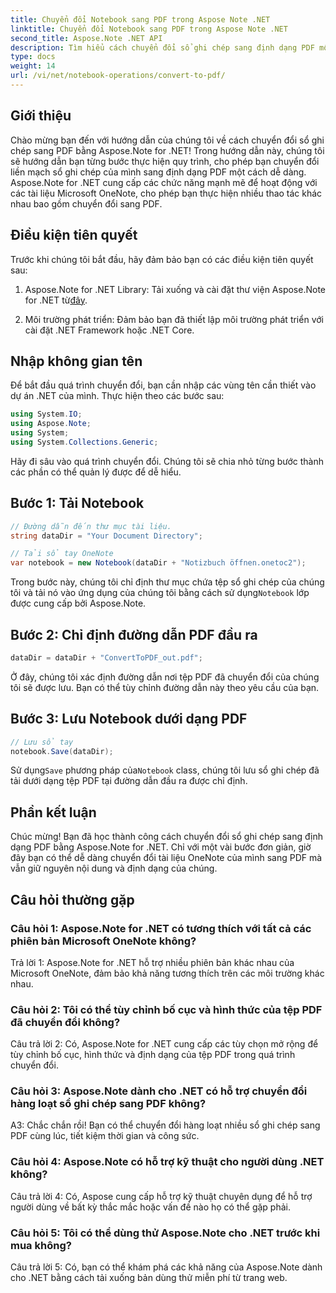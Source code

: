 ```yaml
---
title: Chuyển đổi Notebook sang PDF trong Aspose Note .NET
linktitle: Chuyển đổi Notebook sang PDF trong Aspose Note .NET
second_title: Aspose.Note .NET API
description: Tìm hiểu cách chuyển đổi sổ ghi chép sang định dạng PDF một cách dễ dàng bằng cách sử dụng Aspose.Note for .NET. Bảo toàn nội dung và định dạng một cách liền mạch.
type: docs
weight: 14
url: /vi/net/notebook-operations/convert-to-pdf/
---
```

## Giới thiệu

Chào mừng bạn đến với hướng dẫn của chúng tôi về cách chuyển đổi sổ ghi chép sang PDF bằng Aspose.Note for .NET! Trong hướng dẫn này, chúng tôi sẽ hướng dẫn bạn từng bước thực hiện quy trình, cho phép bạn chuyển đổi liền mạch sổ ghi chép của mình sang định dạng PDF một cách dễ dàng. Aspose.Note for .NET cung cấp các chức năng mạnh mẽ để hoạt động với các tài liệu Microsoft OneNote, cho phép bạn thực hiện nhiều thao tác khác nhau bao gồm chuyển đổi sang PDF.

## Điều kiện tiên quyết

Trước khi chúng tôi bắt đầu, hãy đảm bảo bạn có các điều kiện tiên quyết sau:

1.  Aspose.Note for .NET Library: Tải xuống và cài đặt thư viện Aspose.Note for .NET từ[đây](https://releases.aspose.com/note/net/).
   
2. Môi trường phát triển: Đảm bảo bạn đã thiết lập môi trường phát triển với cài đặt .NET Framework hoặc .NET Core.

## Nhập không gian tên

Để bắt đầu quá trình chuyển đổi, bạn cần nhập các vùng tên cần thiết vào dự án .NET của mình. Thực hiện theo các bước sau:

```csharp
using System.IO;
using Aspose.Note;
using System;
using System.Collections.Generic;
```

Hãy đi sâu vào quá trình chuyển đổi. Chúng tôi sẽ chia nhỏ từng bước thành các phần có thể quản lý được để dễ hiểu.

## Bước 1: Tải Notebook

```csharp
// Đường dẫn đến thư mục tài liệu.
string dataDir = "Your Document Directory";

// Tải sổ tay OneNote
var notebook = new Notebook(dataDir + "Notizbuch öffnen.onetoc2");
```

 Trong bước này, chúng tôi chỉ định thư mục chứa tệp sổ ghi chép của chúng tôi và tải nó vào ứng dụng của chúng tôi bằng cách sử dụng`Notebook` lớp được cung cấp bởi Aspose.Note.

## Bước 2: Chỉ định đường dẫn PDF đầu ra

```csharp
dataDir = dataDir + "ConvertToPDF_out.pdf";
```

Ở đây, chúng tôi xác định đường dẫn nơi tệp PDF đã chuyển đổi của chúng tôi sẽ được lưu. Bạn có thể tùy chỉnh đường dẫn này theo yêu cầu của bạn.

## Bước 3: Lưu Notebook dưới dạng PDF

```csharp
// Lưu sổ tay
notebook.Save(dataDir);
```

 Sử dụng`Save` phương pháp của`Notebook` class, chúng tôi lưu sổ ghi chép đã tải dưới dạng tệp PDF tại đường dẫn đầu ra được chỉ định.

## Phần kết luận

Chúc mừng! Bạn đã học thành công cách chuyển đổi sổ ghi chép sang định dạng PDF bằng Aspose.Note for .NET. Chỉ với một vài bước đơn giản, giờ đây bạn có thể dễ dàng chuyển đổi tài liệu OneNote của mình sang PDF mà vẫn giữ nguyên nội dung và định dạng của chúng.

## Câu hỏi thường gặp

### Câu hỏi 1: Aspose.Note for .NET có tương thích với tất cả các phiên bản Microsoft OneNote không?

Trả lời 1: Aspose.Note for .NET hỗ trợ nhiều phiên bản khác nhau của Microsoft OneNote, đảm bảo khả năng tương thích trên các môi trường khác nhau.

### Câu hỏi 2: Tôi có thể tùy chỉnh bố cục và hình thức của tệp PDF đã chuyển đổi không?

Câu trả lời 2: Có, Aspose.Note for .NET cung cấp các tùy chọn mở rộng để tùy chỉnh bố cục, hình thức và định dạng của tệp PDF trong quá trình chuyển đổi.

### Câu hỏi 3: Aspose.Note dành cho .NET có hỗ trợ chuyển đổi hàng loạt sổ ghi chép sang PDF không?

A3: Chắc chắn rồi! Bạn có thể chuyển đổi hàng loạt nhiều sổ ghi chép sang PDF cùng lúc, tiết kiệm thời gian và công sức.

### Câu hỏi 4: Aspose.Note có hỗ trợ kỹ thuật cho người dùng .NET không?

Câu trả lời 4: Có, Aspose cung cấp hỗ trợ kỹ thuật chuyên dụng để hỗ trợ người dùng về bất kỳ thắc mắc hoặc vấn đề nào họ có thể gặp phải.

### Câu hỏi 5: Tôi có thể dùng thử Aspose.Note cho .NET trước khi mua không?

Câu trả lời 5: Có, bạn có thể khám phá các khả năng của Aspose.Note dành cho .NET bằng cách tải xuống bản dùng thử miễn phí từ trang web.